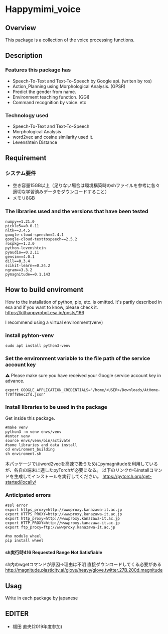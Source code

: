 # Happymimi_voice

## Overview
This package is a collection of the voice processing functions.

## Description
### Features this package has
- Speech-To-Text and Text-To-Speech by Google api. (writen by ros)
- Action_Planning using Morphological Analysis. (GPSR)
- Predict the gender from name.
- Environment teaching function. (GGI)
- Command recognition by voice.
  etc

### Technology used
- Speech-To-Text and Text-To-Speech
- Morphological Analysis
- word2vec and cosine similarity used it.
- Levenshtein Distance

## Requirement
### システム要件
- 空き容量15GB以上（足りない場合は環境構築時のshファイルを参考に各々適切な学習済みデータをダウンロードすること）
- メモリ8GB

### The libraries used and the versions that have been tested
```
numpy==1.21.0
pickle5==0.0.11
nltk==3.4.5
google-cloud-speech==2.4.1
google-cloud-texttospeech==2.5.2
rospkg==1.3.0
python-levenshtein
pyaudio==0.2.11
gensim==4.0.1
dill==0.3.4
scikit-learn==0.24.2
ngram==3.3.2
pymagnitude==0.1.143

```

## How to build enviroment
How to the installation of python, pip, etc. is omitted.
It's partly described in esa and if you want to know, please check it.
https://kithappyrobot.esa.io/posts/166

I recommend using a virtual environment(venv)

### install pyhton-venv
```
sudo apt install python3-venv
```

### Set the environment variable to the file path of the service account key
:warning: Please make sure you have received your Google service account key in advance.
```
export GOOGLE_APPLICATION_CREDENTIALS="/home/<USER>/Downloads/AtHome-f70ff86ec2fd.json"
```
### Install libraries to be used in the package
Get inside this package.
```
#make venv
python3 -m venv envs/venv
#enter venv
source envs/venv/bin/activate
#some libraries and data install
cd enviroment_building
sh enviroment.sh

```
本パッケージではword2vecを高速で扱うためにpymagnitudeを利用しているが、各自の端末に適したpyTorchが必要になる。
以下のリンクからinstallコマンドを生成してインストールを実行してください。
https://pytorch.org/get-started/locally/

### Anticipated errors
```
#ssl error
export https_proxy=http://wwwproxy.kanazawa-it.ac.jp
export HTTPS_PROXY=http://wwwproxy.kanazawa-it.ac.jp
export http_proxy=http://wwwproxy.kanazawa-it.ac.jp
export HTTP_PROXY=http://wwwproxy.kanazawa-it.ac.jp
export ftp_proxy=ftp://wwwproxy.kanazawa-it.ac.jp

#no module wheel
pip install wheel
```
#### sh実行時416 Requested Range Not Satisfiable
sh内のwgetコマンドが原因→理由は不明
直接ダウンロードしてくる必要がある
http://magnitude.plasticity.ai/glove/heavy/glove.twitter.27B.200d.magnitude

## Usag
Write in each package by japanese

## EDITER
- 福田 直央(2019年度参加)

